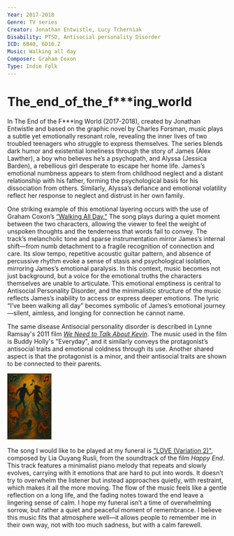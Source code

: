 ```yaml
---
Year: 2017-2018
Genre: TV series
Creator: Jonathan Entwistle, Lucy Tcherniak
Disability: PTSD, Antisocial personality Disorder
ICD: 6B40, 6D10.Z
Music: Walking all day
Composer: Graham Coxon
Type: Indie Folk
---
```


# The_end_of_the_f***ing_world

In The End of the F***ing World (2017-2018), created by Jonathan Entwistle and based on the graphic novel by Charles Forsman, music plays a subtle yet emotionally resonant role, revealing the inner lives of two troubled teenagers who struggle to express themselves. The series blends dark humor and existential loneliness through the story of James (Alex Lawther), a boy who believes he’s a psychopath, and Alyssa (Jessica Barden), a rebellious girl desperate to escape her home life. James’s emotional numbness appears to stem from childhood neglect and a distant relationship with his father, forming the psychological basis for his dissociation from others. Similarly, Alyssa’s defiance and emotional volatility reflect her response to neglect and distrust in her own family.

One striking example of this emotional layering occurs with the use of Graham Coxon’s [“Walking All Day.”](https://www.youtube.com/watch?v=FruHLslczag) The song plays during a quiet moment between the two characters, allowing the viewer to feel the weight of unspoken thoughts and the tenderness that words fail to convey. The track’s melancholic tone and sparse instrumentation mirror James’s internal shift—from numb detachment to a fragile recognition of connection and care. Its slow tempo, repetitive acoustic guitar pattern, and absence of percussive rhythm evoke a sense of stasis and psychological isolation, mirroring James’s emotional paralysis. In this context, music becomes not just background, but a voice for the emotional truths the characters themselves are unable to articulate. This emotional emptiness is central to Antisocial Personality Disorder, and the minimalistic structure of the music reflects James’s inability to access or express deeper emotions. The lyric “I’ve been walking all day” becomes symbolic of James’s emotional journey—silent, aimless, and longing for connection he cannot name.

The same disease Antisocial personality disorder is described in Lynne Ramsay's 2011 film [*We Need to Talk About Kevin*](han_yeonsoo.md). The music used in the film is Buddy Holly's "Everyday", and it similarly conveys the protagonist’s antisocial traits and emotional coldness through its use. Another shared aspect is that the protagonist is a minor, and their antisocial traits are shown to be connected to their parents.

<img src="./park_dahyun_img.png" alt="image depicting PTSD, Antisocial personality Disorder" style="width:20%;" />

The song I would like to be played at my funeral is ["LOVE (Variation 2)"](https://www.youtube.com/watch?v=74VQee_Dc3k&list=PLRW80bBvVD3X5f66klHCVs3Y-D_Aio9-d&index=6), composed by Lia Ouyang Rusli, from the soundtrack of the film *Happy End*. This track features a minimalist piano melody that repeats and slowly evolves, carrying with it emotions that are hard to put into words. It doesn’t try to overwhelm the listener but instead approaches quietly, with restraint, which makes it all the more moving. The flow of the music feels like a gentle reflection on a long life, and the fading notes toward the end leave a lingering sense of calm. I hope my funeral isn’t a time of overwhelming sorrow, but rather a quiet and peaceful moment of remembrance. I believe this music fits that atmosphere well—it allows people to remember me in their own way, not with too much sadness, but with a calm farewell.

